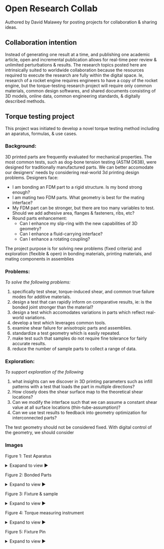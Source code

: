 # Open Research Collab

Authored by David Malawey for posting projects for collaboration & sharing ideas.  

## Collaboration intention
Instead of generating one result at a time, and publishing one academic article, open and incremental publication allows for real-time peer review & unlimited perturbations & results.  The research topics posted here are intrinsically suited to worldwide collaboration because the resources required to execute the research are fully within the digital space.  Ie, research of a rocket engine requires engineers to have a copy of the rocket engine, but the torque-testing research project will require only common materials, common design softwares, and shared documents consisting of 3D models, online data, common engineering standards, & digitally described methods.

## Torque testing project

This project was initiated to develop a novel torque testing method including an aparatus, formulas, & use cases.

### Background:
3D printed parts are frequently evaluated for mechanical properties.  The most common tests, such as dog-bone tension testing (ASTM D638), were designed for traditionally manufactured parts.  We can better accomodate our designers' needs by considering real-world 3d printing design problems.  Designers face:
* I am bonding an FDM part to a rigid structure.  Is my bond strong enough?
* I am mating two FDM parts.  What geometry is best for the mating interface?
* My FDM part can be stronger, but there are too many variables to test.  Should we add adhesive area, flanges & fasteners, ribs, etc?
* Round parts enhancement:
  * Can I enhance my slip-ring with the new capabilities of 3D geometry?
  * Can I enhance a fluid-carrying interface?
  * Can I enhance a rotating coupling?

The project purpose is for solving new problems (fixed criteria) and exploration (flexible & open) in bonding materials, printing materials, and mating components in assemblies

### Problems:
*To solve the following problems:*
1) specifically test shear, torque-induced shear, and common true failure modes for additive materials.
2) design a test that can rapidly inform on comparative results, ie: is the bonded joint stronger than the material?
3) design a test which accomodates variations in parts which reflect real-world variations.
5) develop a test which leverages common tools.
6) examine shear failure for anisotropic parts and assemblies.
7) standardize a test geometry which is easily repeated.
8) make test such that samples do not require fine tolerance for fairly accurate results.
9) reduce the number of sample parts to collect a range of data.

### Exploration:
*To support exploration of the following*
1) what insights can we discover in 3D printing parameters such as infill patterns with a test that loads the part in multiple directions?
2) How closely does the shear surface map to the theoretical shear locations?
3) Can we modify the interface such that we can assume a constant shear value at all surface locations (thin-tube-assumption)?
4) Can we use test results to feedback into geometry optimization for interconnected parts?

The test geometry should not be considered fixed.  With digital control of the geometry, we should consider

### Images

Figure 1: Test Aparatus
<details>
  Figure 1 The basic test assembly is simple and easy to adapt.   A 3D printed fixture can be mounted in an ordinary vise & torque is measured with a beam-style torque wrench.  Finer instruments can be used if needed. 
  <br />
  <summary> Exapand to view ► </summary>
  <img src="https://i.imgur.com/6gJ2nkE.jpeg" width="400" />
  </details>

Figure 2: Bonded Parts
<details>
  Initial trials involve two parts and a bonded zone for evaluation of a joint.  The primary goal is to discover if the bond has equal strength to the parts, to be found in the failure location.  
  <br />
  <summary> Expand to view ► </summary>
  <img src="https://i.imgur.com/7N04RQV.jpeg" width="400" />
  </details>


Figure 3: Fixture & sample
<details>
  The fixture (blue component) is mounted in the fixture before testing.  Easily mate the components without tools.  Steel balls interlock the parts to prevent rotation of the fixed sample.  The balls are one way to offer inexpensive tool-free interlocking and many alternatives are possible.  The black fixture can be bolted to any steady surface, clamped in a vise, or adjusted to suit a professional tensile test aparatus.
  <br />
  <summary> Expand to view ► </summary>
  <img src="https://i.imgur.com/m5M9Hzs.jpeg" width="400" />
  </details>

Figure 4: Torque measuring instrument
<details>
  The most economical option for collecting test data.  Simple beam-style torque wrench with analog readout.  These beam-style torque wrenches are available for auto mechanics at low cost and typically mate with 1/2in or 3/8in square socket (female).  This photo includes a low-cost wrench desigend for oil filters or "oil filter wrench" which can be used to grip circular or polygon profiles.
  <br />
  <summary> Expand to view ► </summary>
  <img src="https://i.imgur.com/cynPAI1.jpeg" width="400" />
  </details>

Figure 5: Fixture Pin
<details>
  The image shows a high-strength bolt acting as a pin, with M8 thread size and smooth shoulder.   The pin can be included for maintaining alignment of the test components or omitted to offer freedom of motion.  The pin can lightly clamp the samples to isolate force in the torque z-direction.  Alternatively, the pin can clamp with a prescribed clamping force to test results on friction or interlocking geometries.
  <br />
  <summary> Expand to view ► </summary>
  <img src="https://i.imgur.com/yAnao1i.jpeg" width="400" />
  </details>
